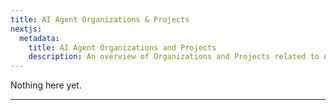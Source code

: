 ```yaml
---
title: AI Agent Organizations & Projects
nextjs:
  metadata:
    title: AI Agent Organizations and Projects
    description: An overview of Organizations and Projects related to AI Agents.
---
```


Nothing here yet.

---
